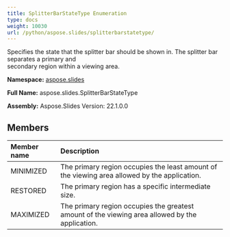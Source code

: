 ```yaml
---
title: SplitterBarStateType Enumeration
type: docs
weight: 10030
url: /python/aspose.slides/splitterbarstatetype/
---
```


Specifies the state that the splitter bar should be shown in. The splitter bar separates a primary and<br/>            secondary region within a viewing area.

**Namespace:** [aspose.slides](/python/aspose.slides/)

**Full Name:** aspose.slides.SplitterBarStateType

**Assembly:**  Aspose.Slides Version: 22.1.0.0

## **Members**
|**Member name**|**Description**|
| :- | :- |
|MINIMIZED|The primary region occupies the least amount of the viewing area allowed by the application.|
|RESTORED|The primary region has a specific intermediate size.|
|MAXIMIZED|The primary region occupies the greatest amount of the viewing area allowed by the application.|
